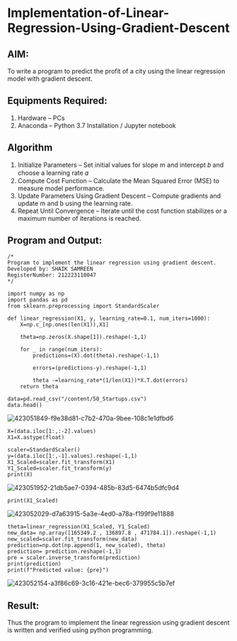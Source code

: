 # Implementation-of-Linear-Regression-Using-Gradient-Descent

## AIM:
To write a program to predict the profit of a city using the linear regression model with gradient descent.

## Equipments Required:
1. Hardware – PCs
2. Anaconda – Python 3.7 Installation / Jupyter notebook

## Algorithm
1. Initialize Parameters – Set initial values for slope m and intercept 𝑏 and choose a learning rate 𝛼
2. Compute Cost Function – Calculate the Mean Squared Error (MSE) to measure model performance.
3. Update Parameters Using Gradient Descent – Compute gradients and update m and b using the learning rate.
4. Repeat Until Convergence – Iterate until the cost function stabilizes or a maximum number of iterations is reached.
## Program and Output:
```
/*
Program to implement the linear regression using gradient descent.
Developed by: SHAIK SAMREEN
RegisterNumber: 212223110047 
*/
```
```
import numpy as np
import pandas as pd 
from sklearn.preprocessing import StandardScaler

def linear_regression(X1, y, learning_rate=0.1, num_iters=1000):
    X=np.c_[np.ones(len(X1)),X1]
    
    theta=np.zeros(X.shape[1]).reshape(-1,1)
    
    for _ in range(num_iters):
        predictions=(X).dot(theta).reshape(-1,1)
        
        errors=(predictions-y).reshape(-1,1)

        theta -=learning_rate*(1/len(X1))*X.T.dot(errors)
    return theta

data=pd.read_csv("/content/50_Startups.csv")
data.head()
```
![423051849-f9e38d81-c7b2-470a-9bee-108c1e1dfbd6](https://github.com/user-attachments/assets/d99f679c-87f4-4893-9daf-a73cf316fc35)
```
X=(data.iloc[1:,:-2].values)
X1=X.astype(float)

scaler=StandardScaler()
y=(data.iloc[1:,-1].values).reshape(-1,1)
X1_Scaled=scaler.fit_transform(X1)
Y1_Scaled=scaler.fit_transform(y)
print(X)
```
![423051952-21db5ae7-0394-485b-83d5-6474b5dfc9d4](https://github.com/user-attachments/assets/50457cee-2581-414e-8518-8685f03470a6)
```
print(X1_Scaled)
```
![423052029-d7a63915-5a3e-4ed0-a78a-f199f9e11888](https://github.com/user-attachments/assets/ed3199ad-04f4-4b43-8d64-91ec71b7e7a3)

```
theta=linear_regression(X1_Scaled, Y1_Scaled)
new_data= np.array([165349.2 , 136897.8 , 471784.1]).reshape(-1,1)
new_scaled=scaler.fit_transform(new_data)
prediction=np.dot(np.append(1, new_scaled), theta)
prediction= prediction.reshape(-1,1)
pre = scaler.inverse_transform(prediction)
print(prediction)
print(f"Predicted value: {pre}")
```
![423052154-a3f86c69-3c16-421e-bec6-379955c5b7ef](https://github.com/user-attachments/assets/bf25c213-34d5-4a6f-bc15-56534f424be0)

## Result:
Thus the program to implement the linear regression using gradient descent is written and verified using python programming.
